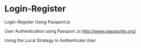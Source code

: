 # Login-Register
Login-Register Using PassportJs

User Authentication using Passport Js  http://www.passportjs.org/

Using the Local Strategy to Authenticate User

